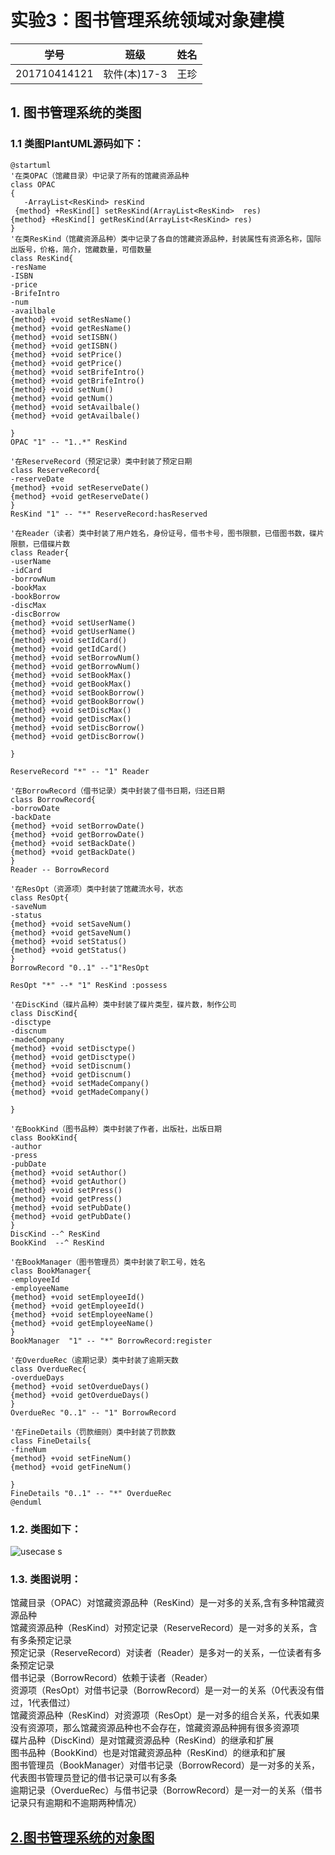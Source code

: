 # 实验3：图书管理系统领域对象建模

| 学号         | 班级         | 姓名     |       
| ------------ | ------------ | -------- | 
| 201710414121 | 软件(本)17-3 | 王珍 | 

## 1. 图书管理系统的类图

### 1.1 类图PlantUML源码如下：

```
@startuml
'在类OPAC（馆藏目录）中记录了所有的馆藏资源品种
class OPAC
{
   -ArrayList<ResKind> resKind
 {method} +ResKind[] setResKind(ArrayList<ResKind>  res)
{method} +ResKind[] getResKind(ArrayList<ResKind> res)
}
'在类ResKind（馆藏资源品种）类中记录了各自的馆藏资源品种，封装属性有资源名称，国际出版号，价格，简介，馆藏数量，可借数量
class ResKind{
-resName
-ISBN
-price
-BrifeIntro
-num
-availbale
{method} +void setResName()
{method} +void getResName()
{method} +void setISBN()
{method} +void getISBN()
{method} +void setPrice()
{method} +void getPrice()
{method} +void setBrifeIntro()
{method} +void getBrifeIntro()
{method} +void setNum()
{method} +void getNum()
{method} +void setAvailbale()
{method} +void getAvailbale()

}
OPAC "1" -- "1..*" ResKind

'在ReserveRecord（预定记录）类中封装了预定日期
class ReserveRecord{
-reserveDate
{method} +void setReserveDate()
{method} +void getReserveDate()
}
ResKind "1" -- "*" ReserveRecord:hasReserved

'在Reader（读者）类中封装了用户姓名，身份证号，借书卡号，图书限额，已借图书数，碟片限额，已借碟片数
class Reader{
-userName
-idCard
-borrowNum
-bookMax
-bookBorrow
-discMax
-discBorrow
{method} +void setUserName()
{method} +void getUserName()
{method} +void setIdCard()
{method} +void getIdCard()
{method} +void setBorrowNum()
{method} +void getBorrowNum()
{method} +void setBookMax()
{method} +void getBookMax()
{method} +void setBookBorrow()
{method} +void getBookBorrow()
{method} +void setDiscMax()
{method} +void getDiscMax()
{method} +void setDiscBorrow()
{method} +void getDiscBorrow()

}

ReserveRecord "*" -- "1" Reader

'在BorrowRecord（借书记录）类中封装了借书日期，归还日期
class BorrowRecord{
-borrowDate
-backDate
{method} +void setBorrowDate()
{method} +void getBorrowDate()
{method} +void setBackDate()
{method} +void getBackDate()
}
Reader -- BorrowRecord

'在ResOpt（资源项）类中封装了馆藏流水号，状态
class ResOpt{
-saveNum
-status
{method} +void setSaveNum()
{method} +void getSaveNum()
{method} +void setStatus()
{method} +void getStatus()
}
BorrowRecord "0..1" --"1"ResOpt

ResOpt "*" --* "1" ResKind :possess

'在DiscKind（碟片品种）类中封装了碟片类型，碟片数，制作公司
class DiscKind{
-disctype
-discnum
-madeCompany
{method} +void setDisctype()
{method} +void getDisctype()
{method} +void setDiscnum()
{method} +void getDiscnum()
{method} +void setMadeCompany()
{method} +void getMadeCompany()

}

'在BookKind（图书品种）类中封装了作者，出版社，出版日期
class BookKind{
-author
-press
-pubDate
{method} +void setAuthor()
{method} +void getAuthor()
{method} +void setPress()
{method} +void getPress()
{method} +void setPubDate()
{method} +void getPubDate()
}
DiscKind --^ ResKind
BookKind  --^ ResKind

'在BookManager（图书管理员）类中封装了职工号，姓名
class BookManager{
-employeeId
-employeeName
{method} +void setEmployeeId()
{method} +void getEmployeeId()
{method} +void setEmployeeName()
{method} +void getEmployeeName()
}
BookManager  "1" -- "*" BorrowRecord:register

'在OverdueRec（逾期记录）类中封装了逾期天数
class OverdueRec{
-overdueDays
{method} +void setOverdueDays()
{method} +void getOverdueDays()
}
OverdueRec "0..1" -- "1" BorrowRecord

'在FineDetails（罚款细则）类中封装了罚款数
class FineDetails{
-fineNum
{method} +void setFineNum()
{method} +void getFineNum()

}
FineDetails "0..1" -- "*" OverdueRec
@enduml
```

###  1.2. 类图如下：

![usecase](./img/class.png)
s
### 1.3. 类图说明：

馆藏目录（OPAC）对馆藏资源品种（ResKind）是一对多的关系,含有多种馆藏资源品种 <br/>
馆藏资源品种（ResKind）对预定记录（ReserveRecord）是一对多的关系，含有多条预定记录<br/>
预定记录（ReserveRecord）对读者（Reader）是多对一的关系，一位读者有多条预定记录<br/>
借书记录（BorrowRecord）依赖于读者（Reader）<br/>
资源项（ResOpt）对借书记录（BorrowRecord）是一对一的关系（0代表没有借过，1代表借过）<br/>
馆藏资源品种（ResKind）对资源项（ResOpt）是一对多的组合关系，代表如果没有资源项，那么馆藏资源品种也不会存在，馆藏资源品种拥有很多资源项<br/>
碟片品种（DiscKind）是对馆藏资源品种（ResKind）的继承和扩展<br/>
图书品种（BookKind）也是对馆藏资源品种（ResKind）的继承和扩展<br/>
图书管理员（BookManager）对借书记录（BorrowRecord）是一对多的关系，代表图书管理员登记的借书记录可以有多条<br/>
逾期记录（OverdueRec）与借书记录（BorrowRecord）是一对一的关系（借书记录只有逾期和不逾期两种情况）<br/>

##   [2.图书管理系统的对象图](对象图.md)
